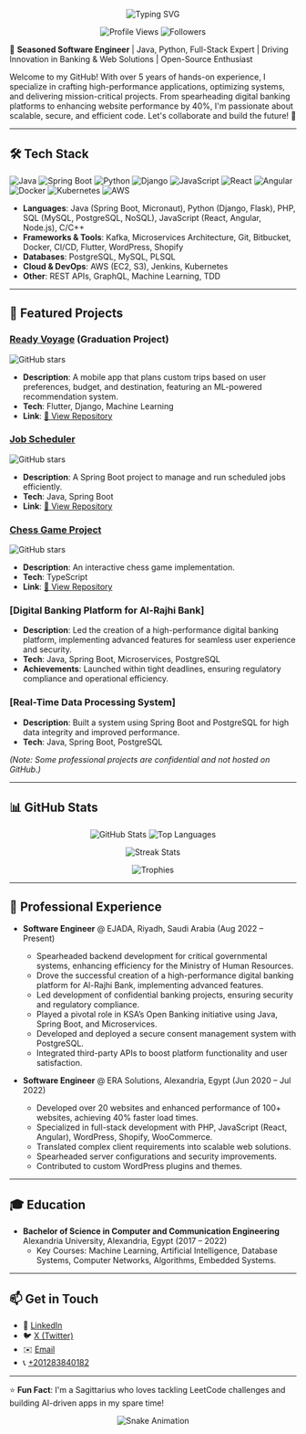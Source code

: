 <p align="center">
  <img src="https://readme-typing-svg.herokuapp.com?font=Fira+Code&weight=500&size=28&pause=1000&color=007ACC&center=true&vCenter=true&random=false&width=600&lines=Hi+there!+I'm+Islam+Adel+Kadous;Experienced+Software+Engineer;Building+Scalable+Solutions;Passionate+about+Innovation" alt="Typing SVG" />
</p>

<p align="center">
  <img src="https://komarev.com/ghpvc/?username=islamadelkadous&label=Profile%20views&color=0e75b6&style=flat" alt="Profile Views" />
  <img src="https://img.shields.io/github/followers/islamadelkadous?label=Followers&style=social" alt="Followers" />
</p>

🚀 **Seasoned Software Engineer** | Java, Python, Full-Stack Expert | Driving Innovation in Banking & Web Solutions | Open-Source Enthusiast

Welcome to my GitHub! With over 5 years of hands-on experience, I specialize in crafting high-performance applications, optimizing systems, and delivering mission-critical projects. From spearheading digital banking platforms to enhancing website performance by 40%, I'm passionate about scalable, secure, and efficient code. Let's collaborate and build the future! 🌟

---

## 🛠️ Tech Stack

![Java](https://img.shields.io/badge/-Java-007396?style=flat-square&logo=java&logoColor=white)
![Spring Boot](https://img.shields.io/badge/-Spring%20Boot-6DB33F?style=flat-square&logo=spring-boot&logoColor=white)
![Python](https://img.shields.io/badge/-Python-3776AB?style=flat-square&logo=python&logoColor=white)
![Django](https://img.shields.io/badge/-Django-092E20?style=flat-square&logo=django&logoColor=white)
![JavaScript](https://img.shields.io/badge/-JavaScript-F7DF1E?style=flat-square&logo=javascript&logoColor=black)
![React](https://img.shields.io/badge/-React-61DAFB?style=flat-square&logo=react&logoColor=black)
![Angular](https://img.shields.io/badge/-Angular-DD0031?style=flat-square&logo=angular&logoColor=white)
![Docker](https://img.shields.io/badge/-Docker-2496ED?style=flat-square&logo=docker&logoColor=white)
![Kubernetes](https://img.shields.io/badge/-Kubernetes-326CE5?style=flat-square&logo=kubernetes&logoColor=white)
![AWS](https://img.shields.io/badge/-AWS-232F3E?style=flat-square&logo=amazon-aws&logoColor=white)

- **Languages**: Java (Spring Boot, Micronaut), Python (Django, Flask), PHP, SQL (MySQL, PostgreSQL, NoSQL), JavaScript (React, Angular, Node.js), C/C++
- **Frameworks & Tools**: Kafka, Microservices Architecture, Git, Bitbucket, Docker, CI/CD, Flutter, WordPress, Shopify
- **Databases**: PostgreSQL, MySQL, PLSQL
- **Cloud & DevOps**: AWS (EC2, S3), Jenkins, Kubernetes
- **Other**: REST APIs, GraphQL, Machine Learning, TDD

---

## 🌟 Featured Projects

### [Ready Voyage](https://github.com/islamadelkadous/ready-voyage) (Graduation Project)
![GitHub stars](https://img.shields.io/github/stars/islamadelkadous/ready-voyage?style=social)
- **Description**: A mobile app that plans custom trips based on user preferences, budget, and destination, featuring an ML-powered recommendation system.
- **Tech**: Flutter, Django, Machine Learning
- **Link**: [🔗 View Repository](https://github.com/islamadelkadous/ready-voyage)

### [Job Scheduler](https://github.com/islamadelkadous/Job-scheduler)
![GitHub stars](https://img.shields.io/github/stars/islamadelkadous/Job-scheduler?style=social)
- **Description**: A Spring Boot project to manage and run scheduled jobs efficiently.
- **Tech**: Java, Spring Boot
- **Link**: [🔗 View Repository](https://github.com/islamadelkadous/Job-scheduler)

### [Chess Game Project](https://github.com/islamadelkadous/chess-game-project)
![GitHub stars](https://img.shields.io/github/stars/islamadelkadous/chess-game-project?style=social)
- **Description**: An interactive chess game implementation.
- **Tech**: TypeScript
- **Link**: [🔗 View Repository](https://github.com/islamadelkadous/chess-game-project)

### [Digital Banking Platform for Al-Rajhi Bank]
- **Description**: Led the creation of a high-performance digital banking platform, implementing advanced features for seamless user experience and security.
- **Tech**: Java, Spring Boot, Microservices, PostgreSQL
- **Achievements**: Launched within tight deadlines, ensuring regulatory compliance and operational efficiency.

### [Real-Time Data Processing System]
- **Description**: Built a system using Spring Boot and PostgreSQL for high data integrity and improved performance.
- **Tech**: Java, Spring Boot, PostgreSQL

*(Note: Some professional projects are confidential and not hosted on GitHub.)*

---

## 📊 GitHub Stats

<p align="center">
  <img src="https://github-readme-stats.vercel.app/api?username=islamadelkadous&show_icons=true&theme=radical" alt="GitHub Stats" />
  <img src="https://github-readme-stats.vercel.app/api/top-langs/?username=islamadelkadous&layout=compact&theme=radical" alt="Top Languages" />
</p>

<p align="center">
  <img src="https://github-readme-streak-stats.herokuapp.com/?user=islamadelkadous&theme=radical&hide_border=true" alt="Streak Stats" />
</p>

<p align="center">
  <img src="https://github-profile-trophy.vercel.app/?username=islamadelkadous&theme=radical&no-frame=true&margin-w=15&margin-h=15" alt="Trophies" />
</p>

---

## 💼 Professional Experience

- **Software Engineer** @ EJADA, Riyadh, Saudi Arabia (Aug 2022 – Present)
  - Spearheaded backend development for critical governmental systems, enhancing efficiency for the Ministry of Human Resources.
  - Drove the successful creation of a high-performance digital banking platform for Al-Rajhi Bank, implementing advanced features.
  - Led development of confidential banking projects, ensuring security and regulatory compliance.
  - Played a pivotal role in KSA’s Open Banking initiative using Java, Spring Boot, and Microservices.
  - Developed and deployed a secure consent management system with PostgreSQL.
  - Integrated third-party APIs to boost platform functionality and user satisfaction.

- **Software Engineer** @ ERA Solutions, Alexandria, Egypt (Jun 2020 – Jul 2022)
  - Developed over 20 websites and enhanced performance of 100+ websites, achieving 40% faster load times.
  - Specialized in full-stack development with PHP, JavaScript (React, Angular), WordPress, Shopify, WooCommerce.
  - Translated complex client requirements into scalable web solutions.
  - Spearheaded server configurations and security improvements.
  - Contributed to custom WordPress plugins and themes.

---

## 🎓 Education

- **Bachelor of Science in Computer and Communication Engineering**  
  Alexandria University, Alexandria, Egypt (2017 – 2022)  
  - Key Courses: Machine Learning, Artificial Intelligence, Database Systems, Computer Networks, Algorithms, Embedded Systems.

---

## 📫 Get in Touch

- 💼 [LinkedIn](https://www.linkedin.com/in/islam-kadous-b3a08b1bb)
- 🐦 [X (Twitter)](https://x.com/islamadelkadous)
- ✉️ [Email](mailto:islamadelkadous@gmail.com)
- 📞 [+201283840182](tel:+201283840182)

---

⭐️ **Fun Fact**: I'm a Sagittarius who loves tackling LeetCode challenges and building AI-driven apps in my spare time!

<p align="center">
  <img src="https://raw.githubusercontent.com/islamadelkadous/islamadelkadous/output/snake.svg" alt="Snake Animation" />
</p>
